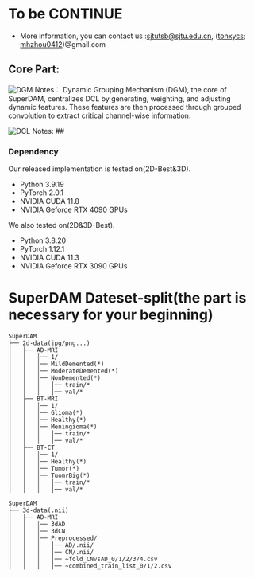# To be CONTINUE
- More information, you can contact us :sjtutsb@sjtu.edu.cn, ([tonxycs](tonxycs@gmail.com); [mhzhou0412](mhzhou0412@gmail.com))@gmail.com
  
## Core Part:
![DGM](https://github.com/user-attachments/assets/9b20e826-1586-497e-9be5-455398bef0c7)
Notes： Dynamic Grouping Mechanism (DGM), the core of SuperDAM, centralizes DCL by generating, weighting, and adjusting dynamic features. These features are then processed through grouped convolution to extract critical channel-wise information.


![DCL](https://github.com/user-attachments/assets/83d81825-eb62-4375-8bd7-c87eb3756a3b)
Notes: ##
### Dependency
Our released implementation is tested on(2D-Best&3D).
+ Python 3.9.19 
+ PyTorch 2.0.1
+ NVIDIA CUDA 11.8
+ NVIDIA Geforce RTX 4090 GPUs

We also tested on(2D&3D-Best).
+ Python 3.8.20 
+ PyTorch 1.12.1
+ NVIDIA CUDA 11.3
+ NVIDIA Geforce RTX 3090 GPUs
# SuperDAM Dateset-split(the part is necessary for your beginning)
```
SuperDAM
├── 2d-data(jpg/png...)
│   ├── AD-MRI
│   │   │── 1/
│   │   │── MildDemented(*)
│   │   │── ModerateDemented(*)
│   │   │── NonDemented(*)
│   │   │   │── train/*
│   │   │   │── val/*
│   ├── BT-MRI
│   │   │── 1/
│   │   │── Glioma(*)
│   │   │── Healthy(*)
│   │   │── Meningioma(*)
│   │   │   │── train/*
│   │   │   │── val/*
│   ├── BT-CT
│   │   │── 1/
│   │   │── Healthy(*)
│   │   │── Tumor(*)
│   │   │── TuomrBig(*)
│   │   │   │── train/*
│   │   │   │── val/*
```

```
SuperDAM
├── 3d-data(.nii)
│   ├── AD-MRI
│   │   │── 3dAD
│   │   │── 3dCN
│   │   │── Preprocessed/
│   │   │   │── AD/.nii/
│   │   │   │── CN/.nii/
│   │   │   │── ~fold_CNvsAD_0/1/2/3/4.csv
│   │   │   │── ~combined_train_list_0/1/2.csv
```

